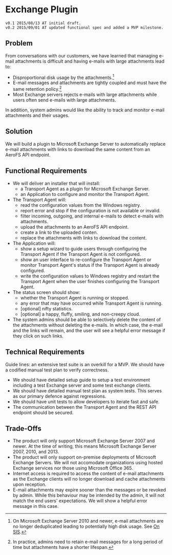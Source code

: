 # Exchange Plugin
    v0.1 2015/08/13 AT initial draft.
    v0.2 2015/09/01 AT updated functional spec and added a MVP milestone.

## Problem
From conversations with our customers, we have learned that managing e-mail
attachments is difficult and having e-mails with large attachments lead to:

- Disproportional disk usage by the attachments.[^1]
- E-mail messages and attachments are tightly coupled and must have the same
  retention policy.[^2]
- Most Exchange servers rejects e-mails with large attachments while users
  often send e-mails with large attachments.

[^1]:
    On Microsoft Exchange Server 2010 and newer, e-mail attachments are no
    longer deduplicated leading to potentially high disk usage. See [On
    SIS](http://blogs.technet.com/b/exchange/archive/2010/02/22/dude-where-s-my-single-instance.aspx).

[^2]:
    In practice, admins need to retain e-mail messages for a long period of
    time but attachments have a shorter lifespan.

In addition, system admins would like the ability to track and monitor e-mail
attachments and their usages.

## Solution
We will build a plugin to Microsoft Exchange Server to automatically replace
e-mail attachments with links to download the same content from an AeroFS API
endpoint.

## Functional Requirements
- We will deliver an installer that will install:
    - a Transport Agent as a plugin for Microsoft Exchange Server.
    - an Application to configure and monitor the Transport Agent.
- The Transport Agent will:
    - read the configuration values from the Windows registry.
    - report error and stop if the configuration is not available or invalid.
    - filter incoming, outgoing, and internal e-mails to detect e-mails with
      attachments.
    - upload the attachments to an AeroFS API endpoint.
    - create a link to the uploaded conten.
    - replace the attachments with links to download the content.
- The Application will:
    - show a setup wizard to guide users through configuring the Transport
      Agent if the Transport Agent is not configured.
    - show an user interface to re-configure the Transport Agent or monitor
      Transport Agent's status if the Transport Agent is already configured.
    - write the configuration values to Windows registry and restart the
      Transport Agent when the user finishes configuring the Transport Agent.
- The status screen should show:
    - whether the Transport Agent is running or stopped.
    - any error that may have occurred while Transport Agent is running.
    - [optional] nifty statistics.
    - [optional] a happy, fluffy, smiling, and non-creepy cloud.
- The system admins should be able to selectively delete the content of the
  attachments without deleting the e-mails. In which case, the e-mail and the
  links will remain, and the user will see a helpful error message if they
  click on such links.

## Technical Requirements
Guide lines: an extensive test suite is an overkill for a MVP. We should have a
codified manual test plan to verify correctness.

- We should have detailed setup guide to setup a test environment including a
  test Exchange server and some test exchange clients.
- We should have detailed manual test plan as system tests. This serves as our
  primary defence against regressions.
- We should have unit tests to allow developers to iterate fast and safe.
- The communication between the Transport Agent and the REST API endpoint
  should be secured.

## Trade-Offs
- The product will only support Microsoft Exchange Server 2007 and newer. At
  the time of writing, this means Microsoft Exchange Server 2007, 2010, and
  2013.
- The product will only support on-premise deployments of Microsoft Exchange
  Servers. We will not accomodate organizations using hosted Exchange services
  nor those using Microsoft Office 365.
- Internet access is required to access the content of e-mail attachments as
  the Exchange clients will no longer download and cache attachments upon
  reception.
- E-mail attachments may expire sooner than the messages or be revoked by
  admin. While this behaviour may be intended by the admin, it will not match
  the end users&#39; expectations. We will show a helpful error message in this
  case.
